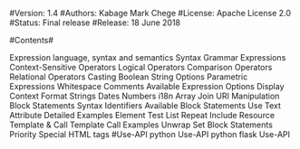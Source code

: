 #Version: 1.4
#Authors: Kabage Mark Chege
#License: Apache License 2.0
#Status: Final release
#Release: 18 June 2018

#Contents#

Expression language, syntax and semantics
Syntax
Grammar
Expressions
Context-Sensitive
Operators
Logical Operators
Comparison Operators
Relational Operators
Casting
Boolean
String
Options
Parametric Expressions
Whitespace
Comments
Available Expression Options
Display Context
Format
Strings
Dates
Numbers
i18n
Array Join
URI Manipulation
Block Statements
Syntax
Identifiers
Available Block Statements
Use
Text
Attribute
Detailed Examples
Element
Test
List
Repeat
Include
Resource
Template & Call
Template
Call
Examples
Unwrap
Set
Block Statements Priority
Special HTML tags
<sly>
#Use-API
python Use-API
python flask  Use-API

